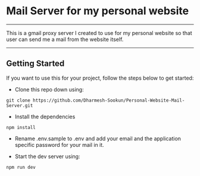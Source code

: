 # Mail Server for my personal website
---
This is a gmail proxy server I created to use for my personal website so that user can send me a mail from the website itself.

---
## Getting Started
If you want to use this for your project, follow the steps below to get started:

* Clone this repo down using:
  
```shell
git clone https://github.com/Dharmesh-Sookun/Personal-Website-Mail-Server.git
```

* Install the dependencies
```shell
npm install
```

* Rename .env.sample to .env and add your email and the application specific password for your mail in it.
  
* Start the dev server using:
  
```shell
npm run dev
```